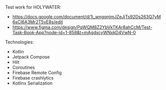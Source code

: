 Test work for HOLYWATER:
- https://docs.google.com/document/d/1i_wngqnjmJZeJjTs92Ds263Q7yM6sCI6A3Mr2T5vE8s/edit
- https://www.figma.com/design/PqWQM8Z2YbVkTKAr8ahCcM/Test-Task-Book-App?node-id=1-858&t=mAgdxcyWNxkD4VwN-0

Technologies:
- Kotlin
- Jetpack Compose
- Hilt
- Coroutines
- Firebase Remote Config
- Firebase crashlytics
- Kotlinx Serialization
